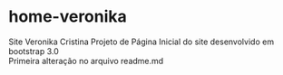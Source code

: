 # home-veronika
Site Veronika Cristina 
Projeto de Página Inicial do site desenvolvido em bootstrap 3.0
<br/>
Primeira alteração no arquivo readme.md
